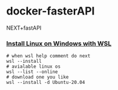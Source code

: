 # docker-fasterAPI
NEXT+fastAPI

### [Install Linux on Windows with WSL](https://learn.microsoft.com/en-us/windows/wsl/install)

```shell
# when wsl help comment do next
wsl --install
# avialable linux os
wsl --list --online
# download one you like
wsl --install -d Ubuntu-20.04
```
